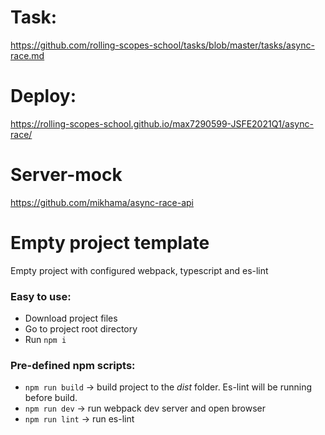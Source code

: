 # Task: 
https://github.com/rolling-scopes-school/tasks/blob/master/tasks/async-race.md

# Deploy:
https://rolling-scopes-school.github.io/max7290599-JSFE2021Q1/async-race/

# Server-mock
https://github.com/mikhama/async-race-api

# Empty project template
Empty project with configured webpack, typescript and es-lint

### Easy to use:
+ Download project files
+ Go to project root directory
+ Run `npm i`

### Pre-defined npm scripts:
+ `npm run build` -> build project to the _dist_ folder. Es-lint will be running before build.
+ `npm run dev` -> run webpack dev server and open browser
+ `npm run lint` -> run es-lint
